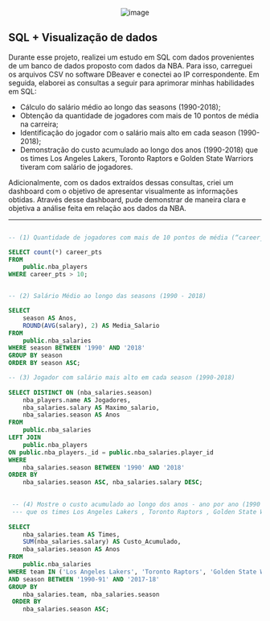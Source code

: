 <div align="center">
    
![image](https://user-images.githubusercontent.com/114547875/236925249-1d9c14bd-43f1-43cd-af61-f8a3b3a02e05.png)
    
</div>

## SQL + Visualização de dados

Durante esse projeto, realizei um estudo em SQL com dados provenientes de um banco de dados proposto com dados da NBA. Para isso, carreguei os arquivos CSV no software DBeaver e conectei ao IP correspondente. Em seguida, elaborei as consultas a seguir para aprimorar minhas habilidades em SQL:

- Cálculo do salário médio ao longo das seasons (1990-2018);
- Obtenção da quantidade de jogadores com mais de 10 pontos de média na carreira;
- Identificação do jogador com o salário mais alto em cada season (1990-2018);
- Demonstração do custo acumulado ao longo dos anos (1990-2018) que os times Los Angeles Lakers, Toronto Raptors e Golden State Warriors tiveram com salário de jogadores.

Adicionalmente, com os dados extraídos dessas consultas, criei um dashboard com o objetivo de apresentar visualmente as informações obtidas. Através desse dashboard, pude demonstrar de maneira clara e objetiva a análise feita em relação aos dados da NBA.

---------------------------------------------------------------------------------------------------------------------------------------------------------------

``` SQL

-- (1) Quantidade de jogadores com mais de 10 pontos de média (“career_PTS”) na carreira 

SELECT count(*) career_pts
FROM 
    public.nba_players
WHERE career_pts > 10;

```
``` SQL

-- (2) Salário Médio ao longo das seasons (1990 - 2018) 

SELECT 
    season AS Anos,
    ROUND(AVG(salary), 2) AS Media_Salario
FROM 
    public.nba_salaries
WHERE season BETWEEN '1990' AND '2018'
GROUP BY season
ORDER BY season ASC;

``` 

``` SQL
-- (3) Jogador com salário mais alto em cada season (1990-2018)
   
SELECT DISTINCT ON (nba_salaries.season)
    nba_players.name AS Jogadores,
    nba_salaries.salary AS Maximo_salario,
    nba_salaries.season AS Anos
FROM 
    public.nba_salaries
LEFT JOIN 
    public.nba_players
ON public.nba_players._id = public.nba_salaries.player_id
WHERE 
    nba_salaries.season BETWEEN '1990' AND '2018'
ORDER BY
    nba_salaries.season ASC, nba_salaries.salary DESC;
``` 
    
``` SQL
   
 -- (4) Mostre o custo acumulado ao longo dos anos - ano por ano (1990 - 2018) 
 --- que os times Los Angeles Lakers , Toronto Raptors , Golden State Warriors tiveram com salário de jogadores.
   
SELECT 
    nba_salaries.team AS Times,
    SUM(nba_salaries.salary) AS Custo_Acumulado,
    nba_salaries.season AS Anos
FROM 
    public.nba_salaries
WHERE team IN ('Los Angeles Lakers', 'Toronto Raptors', 'Golden State Warriors')
AND season BETWEEN '1990-91' AND '2017-18'
GROUP BY 
    nba_salaries.team, nba_salaries.season
 ORDER BY
    nba_salaries.season ASC;
    
 ```
